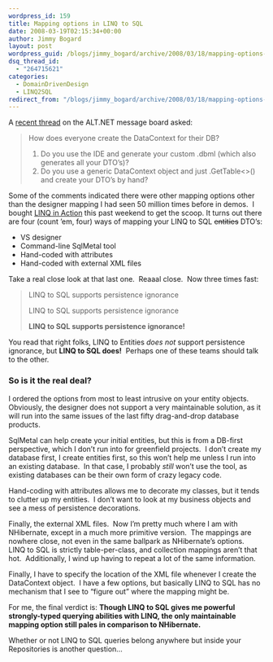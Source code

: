 ```yaml
---
wordpress_id: 159
title: Mapping options in LINQ to SQL
date: 2008-03-19T02:15:34+00:00
author: Jimmy Bogard
layout: post
wordpress_guid: /blogs/jimmy_bogard/archive/2008/03/18/mapping-options-in-linq-to-sql.aspx
dsq_thread_id:
  - "264715621"
categories:
  - DomainDrivenDesign
  - LINQ2SQL
redirect_from: "/blogs/jimmy_bogard/archive/2008/03/18/mapping-options-in-linq-to-sql.aspx/"
---
```

A [recent thread](http://tech.groups.yahoo.com/group/altdotnet/message/4236) on the ALT.NET message board asked:

> How does everyone create the DataContext for their DB?
> 
>   1. Do you use the IDE and generate your custom .dbml (which also generates all your DTO&#8217;s)?
>   2. Do you use a generic DataContext object and just .GetTable<>() and create your DTO&#8217;s by hand?

Some of the comments indicated there were other mapping options other than the designer mapping I had seen 50 million times before in demos.&nbsp; I bought [LINQ in Action](http://linqinaction.net/) this past weekend to get the scoop. It turns out there are four (count &#8217;em, four) ways of mapping your LINQ to SQL <strike>entities</strike> DTO&#8217;s:

  * VS designer
  * Command-line SqlMetal tool
  * Hand-coded with attributes
  * Hand-coded with external XML files

Take a real close look at that last one.&nbsp; Reaaal close.&nbsp; Now three times fast:

> LINQ to SQL supports persistence ignorance
> 
> LINQ to SQL supports persistence ignorance
> 
> **LINQ to SQL supports persistence ignorance!**

You read that right folks, LINQ to Entities _does not_ support persistence ignorance, but **LINQ to SQL does!**&nbsp; Perhaps one of these teams should talk to the other.

### So is it the real deal?

I ordered the options from most to least intrusive on your entity objects.&nbsp; Obviously, the designer does not support a very maintainable solution, as it will run into the same issues of the last fifty drag-and-drop database products.

SqlMetal can help create your initial entities, but this is from a DB-first perspective, which I don&#8217;t run into for greenfield projects.&nbsp; I don&#8217;t create my database first, I create entities first, so this won&#8217;t help me unless I run into an existing database.&nbsp; In that case, I probably _still_ won&#8217;t use the tool, as existing databases can be their own form of crazy legacy code.

Hand-coding with attributes allows me to decorate my classes, but it tends to clutter up my entities.&nbsp; I don&#8217;t want to look at my business objects and see a mess of persistence decorations.

Finally, the external XML files.&nbsp; Now I&#8217;m pretty much where I am with NHibernate, except in a much more primitive version.&nbsp; The mappings are nowhere close, not even in the same ballpark as NHibernate&#8217;s options.&nbsp; LINQ to SQL is strictly table-per-class, and collection mappings aren&#8217;t that hot.&nbsp; Additionally, I wind up having to repeat a lot of the same information.

Finally, I have to specify the location of the XML file whenever I create the DataContext object.&nbsp; I have a few options, but basically LINQ to SQL has no mechanism that I see to &#8220;figure out&#8221; where the mapping might be.

For me, the final verdict is: **Though LINQ to SQL gives me powerful strongly-typed querying abilities with LINQ, the only maintainable mapping option still pales in comparison to NHibernate.**

Whether or not LINQ to SQL queries belong anywhere but inside your Repositories is another question&#8230;